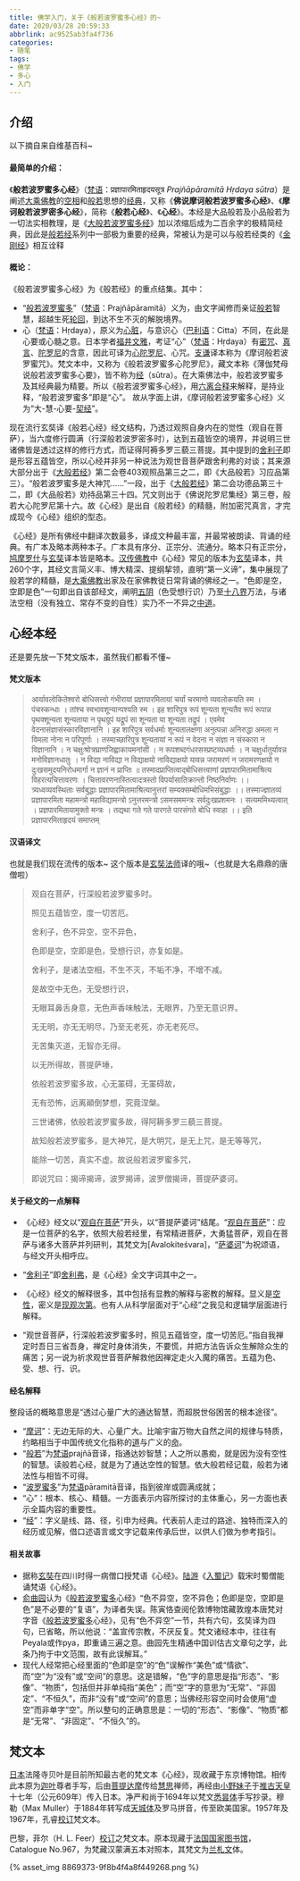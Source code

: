 ```yaml
---
title: 佛学入门，关于《般若波罗蜜多心经》的~
date: 2020/03/28 20:59:33
abbrlink: ac9525ab3fa4f736
categories:
- 随笔
tags:
- 佛学
- 多心
- 入门
---
```

## 介绍
以下摘自来自维基百科~

#### 最简单的介绍：
《**般若波罗蜜多心经**》（[梵语](https://zh.wikipedia.org/wiki/%E6%A2%B5%E8%AA%9E "梵语")：प्रज्ञापारमिताहृदयसूत्र *Prajñāpāramitā Hṛdaya sūtra*）是阐述[大乘佛教](https://zh.wikipedia.org/wiki/%E5%A4%A7%E4%B9%98%E4%BD%9B%E6%95%99 "大乘佛教")的[空相](https://zh.wikipedia.org/wiki/%E7%A9%BA%E6%80%A7 "空性")和[般若](https://zh.wikipedia.org/wiki/%E8%88%AC%E8%8B%A5 "般若")思想的[经典](https://zh.wikipedia.org/wiki/%E5%A5%91%E7%B6%93 "契经")，又称《**佛说摩诃般若波罗蜜多心经**》、《**摩诃般若波罗密多心经**》，简称《**般若心经**》、《**心经**》。本经是大品般若及小品般若为一切法实相教理，是《[大般若波罗蜜多经](https://zh.wikipedia.org/wiki/%E5%A4%A7%E8%88%AC%E8%8B%A5%E6%B3%A2%E7%BD%97%E8%9C%9C%E5%A4%9A%E7%BB%8F "大般若波罗蜜多经")》加以浓缩后成为二百余字的极精简经典，因此是[般若经](https://zh.wikipedia.org/wiki/%E8%88%AC%E8%8B%A5%E7%BB%8F "般若经")系列中一部极为重要的经典，常被认为是可以与般若经类的《[金刚经](https://zh.wikipedia.org/wiki/%E9%87%91%E5%89%9B%E7%B6%93 "金刚经")》相互诠释

#### 概论：
《般若波罗蜜多心经》为《般若经》的重点结集。其中：

*   “[般若波罗蜜多](https://zh.wikipedia.org/wiki/%E8%88%AC%E8%8B%A5%E6%B3%A2%E7%BE%85%E8%9C%9C%E5%A4%9A "般若波罗蜜多")”（[梵语](https://zh.wikipedia.org/wiki/%E6%A2%B5%E8%AA%9E "梵语")：Prajñāpāramitā）义为，由文字闻修而亲证[般若](https://zh.wikipedia.org/wiki/%E8%88%AC%E8%8B%A5 "般若")智慧，超越生死[轮回](https://zh.wikipedia.org/wiki/%E8%BC%AA%E8%BF%B4 "轮回")，到达不生不灭的解脱境界。
*   心（[梵语](https://zh.wikipedia.org/wiki/%E6%A2%B5%E8%AA%9E "梵语")：Hṛdaya），原义为[心脏](https://zh.wikipedia.org/wiki/%E5%BF%83%E8%87%9F "心脏")，与意识心（[巴利语](https://zh.wikipedia.org/wiki/%E5%B7%B4%E5%88%A9%E8%AF%AD "巴利语")：Citta）不同，在此是心要或心髓之意。日本学者[福井文雅](https://zh.wikipedia.org/w/index.php?title=%E7%A6%8F%E4%BA%95%E6%96%87%E9%9B%85&action=edit&redlink=1 "福井文雅（页面不存在）")，考证“心”（[梵语](https://zh.wikipedia.org/wiki/%E6%A2%B5%E8%AA%9E "梵语")：Hṛdaya）有[密咒](https://zh.wikipedia.org/w/index.php?title=%E5%AF%86%E5%92%92&action=edit&redlink=1 "密咒（页面不存在）")、[真言](https://zh.wikipedia.org/wiki/%E7%9C%9F%E8%A8%80 "真言")、[陀罗尼](https://zh.wikipedia.org/wiki/%E9%99%80%E7%BD%97%E5%B0%BC "陀罗尼")的含意，因此可译为[心陀罗尼](https://zh.wikipedia.org/w/index.php?title=%E5%BF%83%E9%99%80%E7%BE%85%E5%B0%BC&action=edit&redlink=1 "心陀罗尼（页面不存在）")、心咒。[支谦](https://zh.wikipedia.org/wiki/%E6%94%AF%E8%B0%A6 "支谦")译本称为《摩诃般若波罗蜜咒》。梵文本中，又称为《般若波罗蜜多心陀罗尼》，藏文本称《薄伽梵母说般若波罗蜜多心要》，皆不称为[经](https://zh.wikipedia.org/wiki/%E5%A5%91%E7%B6%93 "契经")（sūtra）。在大乘佛法中，般若波罗蜜多及其经典最为精要。所以《般若波罗蜜多心经》，用[六离合释](https://zh.wikisource.org/wiki/%E4%BD%9B%E5%AD%B8%E5%A4%A7%E8%BE%AD%E5%85%B8/%E5%85%AD%E9%9B%A2%E5%90%88%E9%87%8B "s:佛学大辞典/六离合释")来解释，是持业释，“般若波罗蜜多”即是“心”。
故从字面上讲，《摩诃般若波罗蜜多心经》义为“大-慧-心要-[契经](https://zh.wikipedia.org/wiki/%E5%A5%91%E7%B6%93 "契经")”。

现在流行玄奘译《般若心经》经文结构，乃透过观照自身内在的觉性（观自在菩萨），当六度修行圆满（行深般若波罗密多时），达到五蕴皆空的境界，并说明三世诸佛皆是透过这样的修行方式，而证得阿褥多罗三藐三菩提。其中提到的[舍利子](https://zh.wikipedia.org/wiki/%E8%88%8D%E5%88%A9%E5%AD%90 "舍利子")即是形容五蕴皆空，所以心经并非另一种说法为观世音菩萨跟舍利弗的对谈；其来源大部分出于《[大般若经](https://zh.wikipedia.org/wiki/%E5%A4%A7%E8%88%AC%E8%8B%A5%E7%BB%8F "大般若经")》第二会卷403观照品第三之二，即《大品般若》习应品第三）。“般若波罗蜜多是大神咒……”一段，出于《[大般若经](https://zh.wikipedia.org/wiki/%E5%A4%A7%E8%88%AC%E8%8B%A5%E7%BB%8F "大般若经")》第二会功德品第三十二，即《大品般若》劝持品第三十四。咒文则出于《佛说陀罗尼集经》第三卷，般若大心陀罗尼第十六。故《心经》是出自《般若经》的精髓，附加密咒真言，才完成现今《心经》组织的型态。

《心经》是所有佛经中翻译次数最多，译成文种最丰富，并最常被朗读、背诵的经典。有广本及略本两种本子。广本具有序分、正宗分、流通分。略本只有正宗分，[鸠摩罗什](https://zh.wikipedia.org/wiki/%E9%B3%A9%E6%91%A9%E7%BE%85%E4%BB%80 "鸠摩罗什")与[玄奘](https://zh.wikipedia.org/wiki/%E7%8E%84%E5%A5%98 "玄奘")译本皆是略本。[汉传佛教](https://zh.wikipedia.org/wiki/%E6%BC%A2%E5%82%B3%E4%BD%9B%E6%95%99 "汉传佛教")中《心经》常见的版本为[玄奘](https://zh.wikipedia.org/wiki/%E7%8E%84%E5%A5%98 "玄奘")译本，共260个字，其经文言简义丰、博大精深、提纲挈领，直明“第一义谛”，集中展现了般若学的精髓，是[大乘佛教](https://zh.wikipedia.org/wiki/%E5%A4%A7%E4%B9%98%E4%BD%9B%E6%95%99 "大乘佛教")出家及在家佛教徒日常背诵的佛经之一。“色即是空，空即是色”一句即出自该部经文，阐明[五阴](https://zh.wikipedia.org/wiki/%E4%BA%94%E9%99%B0 "五阴")（色受想行识）乃至[十八界](https://zh.wikipedia.org/wiki/%E5%8D%81%E5%85%AB%E7%95%8C "十八界")万法，与诸法空相（没有独立、常存不变的自性）实乃不一不异之[中道](https://zh.wikipedia.org/wiki/%E4%B8%AD%E9%81%93 "中道")。


## 心经本经
还是要先放一下梵文版本，虽然我们都看不懂~

#### 梵文版本
>आर्यावलोकितेश्वरो बोधिसत्त्वो गंभीरायां प्रज्ञापारमितायां चर्यां चरमाणो व्यवलोकयति स्म । पंचस्कन्धाः । तांश्च स्वभावशून्यान्पश्यति स्म । इह शारिपुत्र रूपं शून्यता शून्यतैव रूपं रूपान्न पृथक्शून्यता शून्यताया न पृथग्रूपं यद्रूपं सा शून्यता या शून्यता तद्रूपं । एवमेव वेदनासंज्ञासंस्कारविज्ञानानि । इह शारिपुत्र सर्वधर्माः शून्यतालक्षणा अनुत्पन्ना अनिरुद्धा अमला न विमला नोना न परिपूर्णाः । तस्माच्छारिपुत्र शून्यतायां न रूपं न वेदना न संज्ञा न संस्कारा न विज्ञानानि । न चक्षुःश्रोत्रघ्राणजिह्वाकायमनांसी । न रूपशब्दगंधरसस्प्रष्टव्यधर्माः । न चक्षुर्धातुर्यावन्न मनोविज्ञानधातुः । न विद्या नाविद्या न विद्याक्षयो नाविद्याक्षयो यावन्न जरामरणं न जरामरणक्षयो न दुःखसमुदयनिरोधमार्गा न ज्ञानं न प्राप्तिः ॥ तस्मादप्राप्तित्वाद्बोधिसत्त्वाणां प्रज्ञापारमितामाश्रित्य विहरत्यचित्तावरणः । चित्तावरणनास्तित्वादत्रस्तो विपर्यासातिक्रान्तो निष्ठनिर्वाणः ।। त्र्यध्वव्यवस्थिताः सर्वबुद्धाः प्रज्ञापारमितामाश्रित्यानुत्तरां सम्यक्सम्बोधिमभिसंबुद्धाः ।। तस्माज्ज्ञातव्यं प्रज्ञापारमिता महामन्त्रो महाविद्यामन्त्रो ऽनुत्तरमन्त्रो ऽसमसममन्त्रः सर्वदुःखप्रशमनः । सत्यममिथ्यत्वात् । प्रज्ञपारमितायामुक्तो मन्त्रः । तद्यथा गते गते पारगते पारसंगते बोधि स्वाहा ।। इति प्रज्ञापारमिताहृदयं समाप्तम्


#### 汉语译文
也就是我们现在流传的版本~
这个版本是[玄奘法师](https://zh.wikipedia.org/wiki/%E7%8E%84%E5%A5%98 "玄奘")译的哦~（也就是大名鼎鼎的唐僧啦）

>观自在菩萨，行深般若波罗蜜多时。
>
>照见五蕴皆空，度一切苦厄。
>
>舍利子，色不异空，空不异色，
>
>色即是空，空即是色，受想行识，亦复如是。
>
>舍利子，是诸法空相，不生不灭，不垢不净，不增不减。
>
>是故空中无色，无受想行识，
>
>无眼耳鼻舌身意，无色声香味触法，无眼界，乃至无意识界。
>
>无无明，亦无无明尽，乃至无老死，亦无老死尽。
>
>无苦集灭道，无智亦无得。
>
>以无所得故，菩提萨埵，
>
>依般若波罗蜜多故，心无罣碍，无罣碍故，
>
>无有恐怖，远离顚倒梦想，究竟涅槃。
>
>三世诸佛，依般若波罗蜜多故，得阿耨多罗三藐三菩提。
>
>故知般若波罗蜜多，是大神咒，是大明咒，是无上咒，是无等等咒，
>
>能除一切苦，真实不虚。故说般若波罗蜜多咒，
>
>即说咒曰：揭谛揭谛，波罗揭谛，波罗僧揭谛，菩提萨婆诃。

#### 关于经文的一点解释
*   《心经》经文以“[观自在菩萨](https://zh.wikipedia.org/wiki/%E8%A7%80%E4%B8%96%E9%9F%B3%E8%8F%A9%E8%96%A9 "观世音菩萨")”开头，以“菩提萨婆诃”结尾。“[观自在菩萨](https://zh.wikipedia.org/wiki/%E8%A7%80%E8%87%AA%E5%9C%A8%E8%8F%A9%E8%96%A9 "观自在菩萨")”：应是一位菩萨的名字，依照大般若经里，有常精进菩萨，大勇猛菩萨，观自在菩萨与诸多大菩萨并列研判，其梵文为[Avalokiteśvara]，“[萨婆诃](https://zh.wikipedia.org/w/index.php?title=%E8%96%A9%E5%A9%86%E8%A8%B6&action=edit&redlink=1 "萨婆诃（页面不存在）")”为祝颂语，与经文开头相呼应。

*   “[舍利子](https://zh.wikipedia.org/wiki/%E8%88%8D%E5%88%A9%E5%BC%97 "舍利弗")”即[舍利弗](https://zh.wikipedia.org/wiki/%E8%88%8D%E5%88%A9%E5%BC%97 "舍利弗")，是《心经》全文字词其中之一。

*   《心经》经文的解释很多，其中包括有显教的解释与密教的解释。显义是[空性](https://zh.wikipedia.org/wiki/%E7%A9%BA%E6%80%A7 "空性")，密义是[现观次第](https://zh.wikipedia.org/w/index.php?title=%E7%8F%BE%E8%A7%80%E6%AC%A1%E7%AC%AC&action=edit&redlink=1 "现观次第（页面不存在）")。也有人从科学层面对于“心经”之我见和逻辑学层面进行解释。
*   “观世音菩萨，行深般若波罗蜜多时，照见五蕴皆空，度一切苦厄。”指自我禅定时吾日三省吾身，禅定时身体消失，不要慌，并把方法告诉众生解除众生的痛苦；另一说为祈求观世音菩萨解救他因禅定走火入魔的痛苦。五蕴为色、受、想、行、识。


#### 经名解释
整段话的概略意思是“透过心量广大的通达智慧，而超脱世俗困苦的根本途径”。

*   “[摩诃](https://zh.wikipedia.org/w/index.php?title=%E6%91%A9%E8%A8%B6&action=edit&redlink=1 "摩诃（页面不存在）")”：无边无际的大、心量广大。比喻宇宙万物大自然之间的规律与特质，约略相当于中国传统文化指称的[道](https://zh.wikipedia.org/wiki/%E9%81%93)与广义的[命](https://zh.wikipedia.org/wiki/%E5%91%BD)。
*   “[般若](https://zh.wikipedia.org/wiki/%E8%88%AC%E8%8B%A5 "般若")”为[梵语](https://zh.wikipedia.org/wiki/%E6%A2%B5%E8%AA%9E "梵语")prajñā音译，指通达妙智慧；人之所以愚痴，就是因为没有空性的智慧。读般若心经，就是为了通达空性的智慧。依大般若经记载，般若为诸法性与相皆不可得。
*   “[波罗蜜多](https://zh.wikipedia.org/wiki/%E6%B3%A2%E7%BE%85%E8%9C%9C%E5%A4%9A "波罗蜜多")”为[梵语](https://zh.wikipedia.org/wiki/%E6%A2%B5%E8%AA%9E "梵语")pāramitā音译，指到彼岸或圆满成就；
*   “心”：根本、核心、精髓。一方面表示内容所探讨的主体重心，另一方面也表示全篇内容的重要性。
*   “[经](https://zh.wikipedia.org/wiki/%E7%B6%93 "经")”：字义是线、路、径，引申为经典。代表前人走过的路途、独特而深入的经历或见解，借口述语言或文字记载来传承后世，以供人们做为参考指引。


#### 相关故事
*   据称[玄奘](https://zh.wikipedia.org/wiki/%E7%8E%84%E5%A5%98 "玄奘")在四川时得一病僧口授梵语《心经》。[陆游](https://zh.wikipedia.org/wiki/%E9%99%B8%E6%B8%B8 "陆游")《[入蜀记](https://zh.wikipedia.org/wiki/%E5%85%A5%E8%9C%80%E8%A8%98 "入蜀记")》载宋时蜀僧能诵梵语《心经》。
*   [俞曲园](https://zh.wikipedia.org/wiki/%E4%BF%9E%E6%9B%B2%E5%9B%AD "俞曲园")认为《[般若](https://zh.wikipedia.org/wiki/%E8%88%AC%E8%8B%A5 "般若")[波罗蜜多](https://zh.wikipedia.org/wiki/%E6%B3%A2%E7%BD%97%E5%AF%86 "波罗密")心经》“色不异空，空不异色；色即是空，空即是色”是不必要的“复语”，为译者失误。陈寅恪查阅伦敦博物馆藏敦煌本唐梵对字音《[般若](https://zh.wikipedia.org/wiki/%E8%88%AC%E8%8B%A5 "般若")[波罗蜜多](https://zh.wikipedia.org/wiki/%E6%B3%A2%E7%BD%97%E5%AF%86 "波罗密")心经》，见有“色不异空”一节，共有六句，玄奘译为四句，已省略，所以他说：“盖宣传宗教，不厌反复。梵文诸经本中，往往有Peyala或作pya，即重诵三遍之意。曲园先生精通中国训估古文章句之学，此条乃拘于中文范围，故有此误解耳。”
*   现代人经常把心经里面的“色即是空”的“色”误解作“美色”或“情欲”、而“空”为“没有”或“空间”的意思。这是错解，“色”字的意思是指“形态”、“影像”、“物质”，包括但并非单纯指“美色”；而“空”字的意思为“无常”、“非固定”、“不恒久”，而非“没有”或“空间”的意思；当佛经形容空间时会使用“虚空”而非单字“空”。所以整句的正确意思是：一切的“形态”、“影像”、“物质”都是“无常”、“非固定”、“不恒久”的。


## 梵文本
[日本](https://zh.wikipedia.org/wiki/%E6%97%A5%E6%9C%AC "日本")法隆寺贝叶是目前所知最古老的梵文本《心经》，现收藏于东京博物馆。相传此本原为[迦叶](https://zh.wikipedia.org/wiki/%E8%BF%A6%E8%91%89 "迦叶")尊者手写，后由[菩提达摩](https://zh.wikipedia.org/wiki/%E8%8F%A9%E6%8F%90%E9%81%94%E6%91%A9 "菩提达摩")传给[慧思](https://zh.wikipedia.org/wiki/%E6%85%A7%E6%80%9D "慧思")禅师，再经由[小野妹子](https://zh.wikipedia.org/wiki/%E5%B0%8F%E9%87%8E%E5%A6%B9%E5%AD%90 "小野妹子")于[推古天皇](https://zh.wikipedia.org/wiki/%E6%8E%A8%E5%8F%A4%E5%A4%A9%E7%9A%87 "推古天皇")十七年（公元609年）传入日本。净严和尚于1694年以梵文[悉昙体](https://zh.wikipedia.org/wiki/%E6%82%89%E6%9B%87%E9%AB%94 "悉昙体")手写抄录。穆勒（Max Muller）于1884年转写成[天城体](https://zh.wikipedia.org/wiki/%E5%A4%A9%E5%9F%8E%E9%AB%94 "天城体")及罗马拼音，传至欧美国家。1957年及1967年，孔睿[校订](https://zh.wikipedia.org/wiki/%E6%A0%A1%E5%B0%8D "校对")梵文本。

巴黎，菲尔（H. L. Feer）[校订](https://zh.wikipedia.org/wiki/%E6%A0%A1%E5%B0%8D "校对")之梵文本。原本现藏于[法国国家图书馆](https://zh.wikipedia.org/wiki/%E6%B3%95%E5%9C%8B%E5%9C%8B%E5%AE%B6%E5%9C%96%E6%9B%B8%E9%A4%A8 "法国国家图书馆")，Catalogue No.967，为梵藏汉蒙满五本对照本，其梵文为[兰札文](https://zh.wikipedia.org/wiki/%E8%98%AD%E6%9C%AD%E6%96%87 "兰札文")体。

{% asset_img 8869373-9f8b4f4a8f449268.png %}
